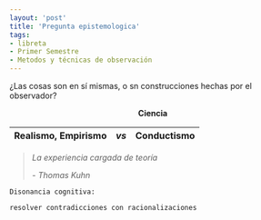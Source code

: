 ```yaml
---
layout: 'post'
title: 'Pregunta epistemologica'
tags:
- libreta
- Primer Semestre
- Metodos y técnicas de observación
---
```



¿Las cosas son en sí mismas, o sn construcciones hechas por el observador?

<center>
<p><strong>Ciencia</strong></p>
<table>
<thead>
<tr><th>Realismo, Empirismo</th><th><em>vs</em></th><th>Conductismo</th></tr>
</thead>
<tbody>
</tbody>
</table>
</center>

> *La experiencia cargada de teoría*
>
> \- *Thomas Kuhn*



```
Disonancia cognitiva:

resolver contradicciones con racionalizaciones
```
